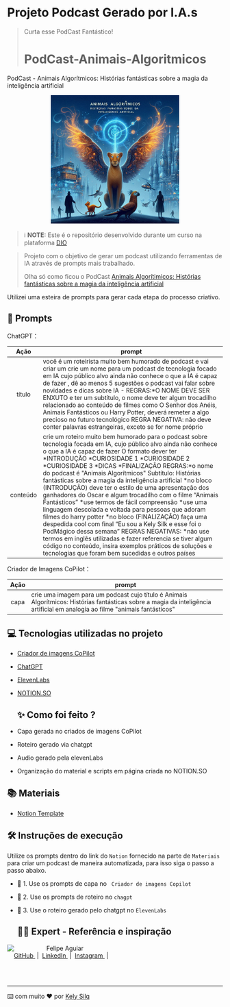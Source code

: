 
# Projeto Podcast Gerado por I.A.s
> Curta esse PodCast Fantástico!
> 
># PodCast-Animais-Algoritmicos
PodCast - Animais Algorítmicos: Histórias fantásticas sobre a magia da inteligência artificial

<div align="center">
<img src="https://github.com/Kelysilq/PodPodCast---Animais-Algor-tmicos/blob/main/Capa%20Podcast.jpg " alt="capa" width="300">
</div>


> ℹ️ **NOTE:** Este é o repositório desenvolvido durante um curso na plataforma [DIO](https://dio.me)

> Projeto com o objetivo de gerar um podcast utilizando ferramentas de IA através de prompts mais trabalhado.
> 
> Olha só como ficou o PodCast [Animais Algorítimicos: Histórias fantásticas sobre a magia da inteligência artificial](https://github.com/Kelysilq/PodPodCast---Animais-Algor-tmicos/blob/main/Podcast%20Animais%20Algor%C3%ADtmicos.mp3)

Utilizei uma esteira de prompts para gerar cada etapa do processo criativo.

## 🧠 Prompts

ChatGPT：

|   Ação   | prompt                                                                                                                                                                                                                                                                         |
| :------: | ------------------------------------------------------------------------------------------------------------------------------------------------------------------------------------------------------------------------------------------------------------------------------ |
|  título  | você é um roteirista muito bem humorado de podcast e vai criar um crie um nome para um podcast de tecnologia focado em IA cujo público alvo ainda não conhece o que a IA é capaz de fazer , dê ao menos 5 sugestões o podcast vai falar sobre novidades e dicas sobre IA - REGRAS:*O NOME DEVE SER ENXUTO e ter um subtítulo, o nome deve ter algum trocadilho relacionado ao conteúdo de filmes como O Senhor dos Anéis, Animais Fantásticos ou Harry Potter, deverá remeter a algo precioso no futuro tecnológico  REGRA NEGATIVA: não deve conter palavras estrangeiras, exceto se for nome próprio                                   |
| conteúdo | crie um roteiro muito bem humorado para o podcast sobre tecnologia focada em IA, cujo público alvo ainda não conhece o que a IA é capaz de fazer O formato dever ter *INTRODUÇÃO *CURIOSIDADE 1 *CURIOSIDADE 2 *CURIOSIDADE 3 *DICAS *FINALIZAÇÃO REGRAS:*o nome do podcast é "Animais Algorítmicos" Subtítulo: Histórias fantásticas sobre a magia da inteligência artificial *no bloco (INTRODUÇÃO) deve ter o estilo de uma apresentação dos ganhadores do Oscar e algum trocadilho com o filme “Animais Fantásticos” *use termos de fácil compreensão *use uma linguagem descolada e voltada para pessoas que adoram filmes do harry potter *no bloco (FINALIZAÇÃO) faça uma despedida cool com final “Eu sou a Kely Silk e esse foi o PodMágico dessa semana” REGRAS NEGATIVAS: *não use termos em inglês utilizadas e fazer referencia se tiver algum código no conteúdo, insira exemplos práticos de soluções e tecnologias que foram bem sucedidas e outros países                    |


Criador de Imagens CoPilot：

|   Ação   | prompt                                                                                                                                                                                                                                                                         |
| :------: | ------------------------------------------------------------------------------------------------------------------------------------------------------------------------------------------------------------------------------------------------------------------------------ |
|  capa    | crie uma imagem para um podcast cujo título é Animais Algorítmicos: Histórias fantásticas sobre a magia da inteligência artificial em analogia ao filme "animais fantásticos"                                                                                                  |


## 💻 Tecnologias utilizadas no projeto

- [Criador de imagens CoPilot](https://copilot.microsoft.com/images/create?cc=st&msockid=3513dbe3604c66de2bd9ce95612e6713)
- [ChatGPT](https://chat.openai.com/) 
- [ElevenLabs](https://beta.elevenlabs.io/)
- [NOTION.SO](https://www.notion.com/pt)

  ## ✨ Como foi feito ?
  
- Capa gerada no criados de imagens CoPilot
- Roteiro gerado via chatgpt
- Audio gerado pela elevenLabs
- Organização do material e scripts em página criada no NOTION.SO

## 📚 Materiais

- [Notion Template](https://helpful-jump-17b.notion.site/PAS-Podcast-AI-Studio-210489e15d7a4a73b743bb159e45d06f?pvs=4)

## 🛠️ Instruções de execução

Utilize os prompts dentro do link do `Notion` fornecido na parte de `Materiais` para criar um podcast de maneira automatizada, para isso siga o passo a passo abaixo.

- 🤖 1. Use os prompts de capa no ` Criador de imagens Copilot`
- 🤖 2. Use os prompts de roteiro no `chagpt`
- 🤖 3. Use o roteiro gerado pelo chatgpt no  `ElevenLabs`

  ## 👨‍💻 Expert - Referência e inspiração

<p>
    <img 
      align=left 
      margin=10 
      width=80 
      src="https://avatars.githubusercontent.com/u/37452836?v=4"
    />
    <p>&nbsp&nbsp&nbspFelipe Aguiar<br>
    &nbsp&nbsp&nbsp
    <a 
        href="https://github.com/felipeAguiarCode">
        GitHub
    </a>
    &nbsp;|&nbsp;
    <a 
        href="www.linkedin.com/in/felipe-exe">
        LinkedIn
    </a>
    &nbsp;|&nbsp;
    <a 
        href="https://www.instagram.com/felipeaguiar.exe/">
        Instagram
    </a>
    &nbsp;|&nbsp;</p>
</p>
<br/><br/>
<p>

---

⌨️ com muito ❤️ por [Kely Silq](https://github.com/Kelysilq)
  
  
